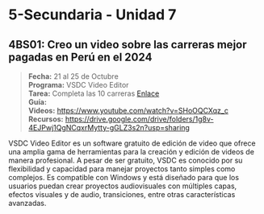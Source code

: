 # 5-Secundaria - Unidad 7

<div class="currentTheme">

## 4BS01: Creo un video sobre las carreras mejor pagadas en Perú en el 2024

> <i class="bi bi-calendar"></i> **Fecha:** 21 al 25 de Octubre<br><i class="bi bi-laptop"></i> **Programa:** VSDC Video Editor<br><i class="bi bi-clipboard-check"></i> **Tarea:** Completa las 10 carreras [Enlace](https://mariareinista-my.sharepoint.com/:f:/g/personal/admin_mrc_edu_pe/Et8vEg4H4udKtb8tMtaJvdABw6L_LFznaO_edmCaILG4vg)<br> <i class="bi bi-card-checklist"></i> **Guía:** <br><i class="bi bi-youtube txt-red"></i> **Videos:** https://www.youtube.com/watch?v=SHoOQCXqz_c<br><i class="bi bi-files"></i> **Recursos:** https://drive.google.com/drive/folders/1g8v-4EJPwj1QgNCqxrMytty-gGLZ3s2n?usp=sharing

VSDC Video Editor es un software gratuito de edición de video que ofrece una amplia gama de herramientas para la creación y edición de videos de manera profesional. A pesar de ser gratuito, VSDC es conocido por su flexibilidad y capacidad para manejar proyectos tanto simples como complejos. Es compatible con Windows y está diseñado para que los usuarios puedan crear proyectos audiovisuales con múltiples capas, efectos visuales y de audio, transiciones, entre otras características avanzadas.

</div>